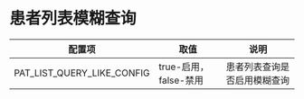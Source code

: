# 患者列表模糊查询



| **配置项**                 | **取值**              | **说明**                     |
| -------------------------- | --------------------- | ---------------------------- |
| PAT_LIST_QUERY_LIKE_CONFIG | true-启用，false-禁用 | 患者列表查询是否启用模糊查询 |

